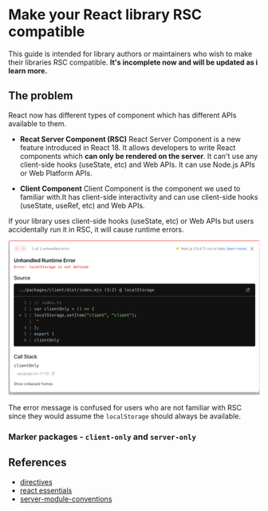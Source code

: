 # Make your React library RSC compatible
This guide is intended for library authors or maintainers who wish to make their libraries RSC compatible. **It's incomplete now and will be updated as i learn more.**

## The problem

React now has different types of component which has different APIs available to them.

* **Recat Server Component (RSC)** 
React Server Component is a new feature introduced in React 18. It allows developers to write React components which **can only be rendered on the server**. It can't use any client-side hooks (useState, etc) and Web APIs. It can use Node.js APIs or Web Platform APIs.

* **Client Component**
Client Component is the component we used to familiar with.It has client-side interactivity and can use client-side hooks (useState, useRef, etc) and Web APIs.

If your library uses client-side hooks (useState, etc) or Web APIs but users accidentally run it in RSC, it will cause runtime errors.

![client-in-RSC](./screenshot/client-in-RSC.png)

The error message is confused for users who are not familiar with RSC since they would assume the `localStorage` should always be available.

### Marker packages - `client-only` and `server-only`




## References
* [directives](https://react.dev/reference/react/directives)
* [react essentials](https://nextjs.org/docs/getting-started/react-essentials)
* [server-module-conventions](https://github.com/reactjs/rfcs/blob/main/text/0227-server-module-conventions.md)

